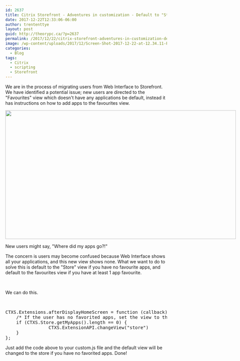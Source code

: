 ```yaml
---
id: 2637
title: Citrix Storefront - Adventures in customization - Default to "Store" view if you have no favourited app's
date: 2017-12-22T12:33:06-06:00
author: trententtye
layout: post
guid: http://theorypc.ca/?p=2637
permalink: /2017/12/22/citrix-storefront-adventures-in-customization-default-to-store-view-if-you-have-no-favourited-apps/
image: /wp-content/uploads/2017/12/Screen-Shot-2017-12-22-at-12.34.11-PM.png
categories:
  - Blog
tags:
  - Citrix
  - scripting
  - Storefront
---
```

We are in the process of migrating users from Web Interface to Storefront.  We have identified a potential issue; new users are directed to the "Favourites" view which doesn't have any applications be default, instead it has instructions on how to add apps to the favourites view.

<div id="attachment_2638" style="width: 729px" class="wp-caption aligncenter">
  <img aria-describedby="caption-attachment-2638" class="wp-image-2638 size-full" src="http://theorypc.ca/wp-content/uploads/2017/12/Screen-Shot-2017-12-22-at-12.18.42-PM.png" alt="" width="719" height="401" srcset="http://theorypc.ca/wp-content/uploads/2017/12/Screen-Shot-2017-12-22-at-12.18.42-PM.png 719w, http://theorypc.ca/wp-content/uploads/2017/12/Screen-Shot-2017-12-22-at-12.18.42-PM-300x167.png 300w" sizes="(max-width: 719px) 100vw, 719px" /></p> 
  
  <p id="caption-attachment-2638" class="wp-caption-text">
    New users might say, "Where did my apps go?!"
  </p>
</div>

The concern is users may become confused because Web Interface shows all your applications, and this new view shows none.  What we want to do to solve this is default to the "Store" view if you have no favourite apps, and default to the favourites view if you have at least 1 app favourite.

&nbsp;

We can do this.

&nbsp;

<pre class="lang:js decode:true ">CTXS.Extensions.afterDisplayHomeScreen = function (callback) {
	/* If the user has no favorited apps, set the view to the category view */
	if (CTXS.Store.getMyApps().length == 0) {
       	        CTXS.ExtensionAPI.changeView("store")
	}
};</pre>

Just add the code above to your custom.js file and the default view will be changed to the store if you have no favorited apps.  Done!

<!-- AddThis Advanced Settings generic via filter on the_content -->

<!-- AddThis Share Buttons generic via filter on the_content -->

